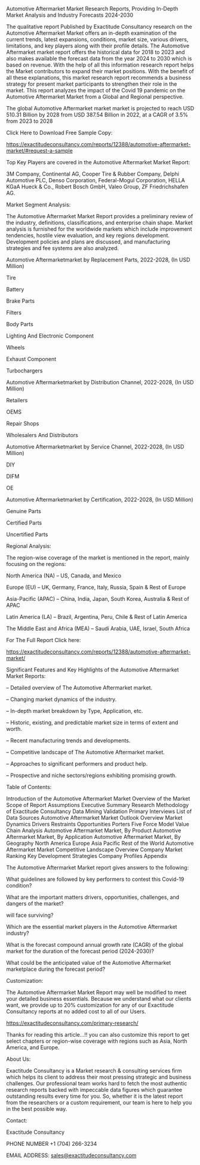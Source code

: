 Automotive Aftermarket Market Research Reports, Providing In-Depth Market Analysis and Industry Forecasts 2024-2030

The qualitative report Published by Exactitude Consultancy research on the Automotive Aftermarket Market offers an in-depth examination of the current trends, latest expansions, conditions, market size, various drivers, limitations, and key players along with their profile details. The Automotive Aftermarket market report offers the historical data for 2018 to 2023 and also makes available the forecast data from the year 2024 to 2030 which is based on revenue. With the help of all this information research report helps the Market contributors to expand their market positions. With the benefit of all these explanations, this market research report recommends a business strategy for present market participants to strengthen their role in the market. This report analyzes the impact of the Covid 19 pandemic on the Automotive Aftermarket Market from a Global and Regional perspective.

The global Automotive Aftermarket market market is projected to reach USD 510.31 Billion by 2028 from USD 387.54 Billion in 2022, at a CAGR of 3.5% from 2023 to 2028

Click Here to Download Free Sample Copy:

https://exactitudeconsultancy.com/reports/12388/automotive-aftermarket-market/#request-a-sample

Top Key Players are covered in the Automotive Aftermarket Market Report:

3M Company, Continental AG, Cooper Tire & Rubber Company, Delphi Automotive PLC, Denso Corporation, Federal-Mogul Corporation, HELLA KGaA Hueck & Co., Robert Bosch GmbH, Valeo Group, ZF Friedrichshafen AG.

Market Segment Analysis:

The Automotive Aftermarket Market Report provides a preliminary review of the industry, definitions, classifications, and enterprise chain shape. Market analysis is furnished for the worldwide markets which include improvement tendencies, hostile view evaluation, and key regions development. Development policies and plans are discussed, and manufacturing strategies and fee systems are also analyzed.

Automotive Aftermarketmarket by Replacement Parts, 2022-2028, (In USD Million)

Tire

Battery

Brake Parts

Filters

Body Parts

Lighting And Electronic Component

Wheels

Exhaust Component

Turbochargers

Automotive Aftermarketmarket by Distribution Channel, 2022-2028, (In USD Million)

Retailers

OEMS

Repair Shops

Wholesalers And Distributors

Automotive Aftermarketmarket by Service Channel, 2022-2028, (In USD Million)

DIY

DIFM

OE

Automotive Aftermarketmarket by Certification, 2022-2028, (In USD Million)

Genuine Parts

Certified Parts

Uncertified Parts

Regional Analysis:

The region-wise coverage of the market is mentioned in the report, mainly focusing on the regions:

North America (NA) – US, Canada, and Mexico

Europe (EU) – UK, Germany, France, Italy, Russia, Spain & Rest of Europe

Asia-Pacific (APAC) – China, India, Japan, South Korea, Australia & Rest of APAC

Latin America (LA) – Brazil, Argentina, Peru, Chile & Rest of Latin America

The Middle East and Africa (MEA) – Saudi Arabia, UAE, Israel, South Africa

For The Full Report Click here:

https://exactitudeconsultancy.com/reports/12388/automotive-aftermarket-market/

Significant Features and Key Highlights of the Automotive Aftermarket Market Reports:

– Detailed overview of The Automotive Aftermarket market.

– Changing market dynamics of the industry.

– In-depth market breakdown by Type, Application, etc.

– Historic, existing, and predictable market size in terms of extent and worth.

– Recent manufacturing trends and developments.

– Competitive landscape of The Automotive Aftermarket market.

– Approaches to significant performers and product help.

– Prospective and niche sectors/regions exhibiting promising growth.

Table of Contents:

Introduction of the Automotive Aftermarket Market
Overview of the Market
Scope of Report
Assumptions
Executive Summary
Research Methodology of Exactitude Consultancy
Data Mining
Validation
Primary Interviews
List of Data Sources
Automotive Aftermarket Market Outlook
Overview
Market Dynamics
Drivers
Restraints
Opportunities
Porters Five Force Model
Value Chain Analysis
Automotive Aftermarket Market, By Product
Automotive Aftermarket Market, By Application
Automotive Aftermarket Market, By Geography
North America
Europe
Asia Pacific
Rest of the World
Automotive Aftermarket Market Competitive Landscape
Overview
Company Market Ranking
Key Development Strategies
Company Profiles
Appendix

The Automotive Aftermarket Market report gives answers to the following:

What guidelines are followed by key performers to contest this Covid-19 condition?

What are the important matters drivers, opportunities, challenges, and dangers of the market?

will face surviving?

Which are the essential market players in the Automotive Aftermarket industry?

What is the forecast compound annual growth rate (CAGR) of the global market for the duration of the forecast period (2024-2030)?

What could be the anticipated value of the Automotive Aftermarket marketplace during the forecast period?

Customization:

The Automotive Aftermarket Market Report may well be modified to meet your detailed business essentials. Because we understand what our clients want, we provide up to 20% customization for any of our Exactitude Consultancy reports at no added cost to all of our Users.

https://exactitudeconsultancy.com/primary-research/

Thanks for reading this article...!! you can also customize this report to get select chapters or region-wise coverage with regions such as Asia, North America, and Europe.

About Us:

Exactitude Consultancy is a Market research & consulting services firm which helps its client to address their most pressing strategic and business challenges. Our professional team works hard to fetch the most authentic research reports backed with impeccable data figures which guarantee outstanding results every time for you. So, whether it is the latest report from the researchers or a custom requirement, our team is here to help you in the best possible way.

Contact:

Exactitude Consultancy

PHONE NUMBER +1 (704) 266-3234

EMAIL ADDRESS: sales@exactitudeconsultancy.com  
